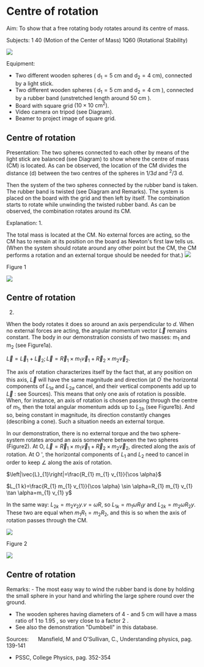 # Centre of rotation 

Aim: To show that a free rotating body rotates around its centre of mass.

Subjects: 1 40 (Motion of the Center of Mass) 1Q60 (Rotational Stability)

![](https://cdn.mathpix.com/cropped/2024_06_24_539225a57b0e3162f2fag-1.jpg?height=765&width=1499&top_left_y=428&top_left_x=302)

Equipment:

- Two different wooden spheres ( $\mathrm{d}_{1}=5 \mathrm{~cm}$ and $\left.\mathrm{d}_{2}=4 \mathrm{~cm}\right)$, connected by a light stick.
- Two different wooden spheres ( $\mathrm{d}_{1}=5 \mathrm{~cm}$ and $\mathrm{d}_{2}=4 \mathrm{~cm}$ ), connected by a rubber band (unstretched length around $50 \mathrm{~cm}$ ).
- Board with square grid $\left(10 \times 10 \mathrm{~cm}^{2}\right)$.
- Video camera on tripod (see Diagram).
- Beamer to project image of square grid.


## Centre of rotation

Presentation: The two spheres connected to each other by means of the light stick are balanced (see Diagram) to show where the centre of mass (CM) is located. As can be observed, the location of the CM divides the distance (d) between the two centres of the spheres in $1 / 3 d$ and ${ }^{2} / 3$ d.

Then the system of the two spheres connected by the rubber band is taken. The rubber band is twisted (see Diagram and Remarks). The system is placed on the board with the grid and then left by itself. The combination starts to rotate while unwinding the twisted rubber band. As can be observed, the combination rotates around its CM.

Explanation: 1.

The total mass is located at the CM. No external forces are acting, so the CM has to remain at its position on the board as Newton's first law tells us. (When the system should rotate around any other point but the CM, the CM performs a rotation and an external torque should be needed for that.)
![](https://cdn.mathpix.com/cropped/2024_06_24_539225a57b0e3162f2fag-2.jpg?height=1416&width=902&top_left_y=900&top_left_x=709)

Figure 1

![](https://cdn.mathpix.com/cropped/2024_06_24_539225a57b0e3162f2fag-2.jpg?height=247&width=545&top_left_y=2354&top_left_x=1430)

## Centre of rotation

2. 

When the body rotates it does so around an axis perpendicular to $d$. When no external forces are acting, the angular momentum vector $\vec{L}$ remains constant. The body in our demonstration consists of two masses: $\mathrm{m}_{1}$ and $\mathrm{m}_{2}$ (see Figure1a).

$\vec{L}=\vec{L}_{1}+\vec{L}_{2} ; \vec{L}=\vec{R}_{1} \times m_{1} \vec{v}_{1}+\vec{R}_{2} \times m_{2} \vec{v}_{2}$.

The axis of rotation characterizes itself by the fact that, at any position on this axis, $\vec{L}$ will have the same magnitude and direction (at $O^{'}$ the horizontal components of $L_{1 a}$ and $L_{2 a}$ cancel, and their vertical components add up to $\vec{L}$ : see Sources). This means that only one axis of rotation is possible. When, for instance, an axis of rotation is chosen passing through the centre of $m_{1}$, then the total angular momentum adds up to $L_{2 b}$ (see Figure1b). And so, being constant in magnitude, its direction constantly changes (describing a cone). Such a situation needs an external torque.

In our demonstration, there is no external torque and the two sphere-system rotates around an axis somewhere between the two spheres (Figure2). At O, $\vec{L}=\vec{R}_{1} \times m_{1} \vec{v}_{1}+\vec{R}_{2} \times m_{2} \vec{v}_{2}$, directed along the axis of rotation. At $\mathrm{O}$ ', the horizontal components of $L_{1}$ and $L_{2}$ need to cancel in order to keep $\angle$ along the axis of rotation.

$\left|\vec{L}_{1}\right|=\frac{R_{1} m_{1} v_{1}}{\cos \alpha}$

$L_{1 k}=\frac{R_{1} m_{1} v_{1}}{\cos \alpha} \sin \alpha=R_{1} m_{1} v_{1} \tan \alpha=m_{1} v_{1} y$

In the same way: $L_{2 k}=m_{2} v_{2} y . v=\omega R$, so $L_{1 k}=m_{1} \omega R_{1} y$ and $L_{2 k}=m_{2} \omega R_{2} y$. These two are equal when $m_{1} R_{1}=m_{2} R_{2}$, and this is so when the axis of rotation passes through the $\mathrm{CM}$.

![](https://cdn.mathpix.com/cropped/2024_06_24_539225a57b0e3162f2fag-3.jpg?height=852&width=648&top_left_y=1409&top_left_x=825)

Figure 2

![](https://cdn.mathpix.com/cropped/2024_06_24_539225a57b0e3162f2fag-3.jpg?height=268&width=580&top_left_y=2349&top_left_x=1412)

## Centre of rotation

Remarks: - The most easy way to wind the rubber band is done by holding the small sphere in your hand and whirling the large sphere round over the ground.

- The wooden spheres having diameters of 4 - and $5 \mathrm{~cm}$ will have a mass ratio of 1 to 1.95 , so very close to a factor 2 .
- See also the demonstration "Dumbbell" in this database.

Sources: $\quad$ Mansfield, M and O'Sullivan, C., Understanding physics, pag. 139-141

- PSSC, College Physics, pag. 352-354

